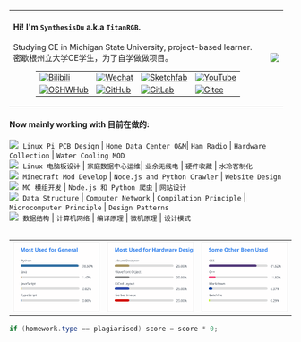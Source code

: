 <table>
    <tr>
        <td>
            <h4>Hi! I'm <code>SynthesisDu</code> a.k.a <code>TitanRGB</code>.</h4>
            <p>Studying CE in Michigan State University, project-based
                learner.</br>密歇根州立大学CE学生，为了自学做做项目。</p>
            <figure>
                <table>
                    <tr>
                        <td><a href='https://space.bilibili.com/62596542'><img
                                    src="https://img.shields.io/badge/-泰坦RGB-fb7299?style=flat&amp;logo=Bilibili&amp;logoColor=white"
                                    referrerpolicy="no-referrer" alt="Bilibili"></a>
                        </td>
                        <td><a
                                href='https://mp.weixin.qq.com/mp/profile_ext?action=home&amp;__biz=MzIxODQ0NzQ1OQ==&amp;scene=124&amp;uin=&amp;key=&amp;devicetype=Windows+10+x64&amp;version=63010043&amp;lang=zh_CN&amp;a8scene=7&amp;fontgear=2'><img
                                    src="https://img.shields.io/badge/-SynthesisDu-green?style=flat&amp;logo=Wechat&amp;logoColor=white"
                                    referrerpolicy="no-referrer" alt="Wechat"></a></td>
                        <td><a href='https://sketchfab.com/SynthesisDu'><img
                                    src="https://img.shields.io/badge/-SynthesisDu-1CAAD9?style=flat&amp;logo=Sketchfab&amp;logoColor=white"
                                    referrerpolicy="no-referrer" alt="Sketchfab"></a>
                        </td>
                        <td><a href='https://www.youtube.com/channel/UC81J1wPu1f1Dm3R8yWnrDqw'><img
                                    src="https://img.shields.io/badge/-SynRGB-FF0000?style=flat&amp;logo=YouTube&amp;logoColor=white"
                                    referrerpolicy="no-referrer" alt="YouTube"></a></td>
                    </tr>
                    <tr>
                        <td><a href='https://oshwhub.com/RGB_YES'><img
                                    src="https://img.shields.io/badge/-RGB_YES-5588ff?style=flat&amp;logo=data:image/png;base64,iVBORw0KGgoAAAANSUhEUgAAAB4AAAAeCAYAAAA7MK6iAAAA2UlEQVRIie1W0RLDIAjD3f7/l9nTro4RCFivvd3y1oomQQXlKoyZV1VZGTZwgLjPoHGEPRqGPXUK/kM8FwiHM6bOmAvGsefGLmy/U/eR41LqJnLKPXJcJbUC7DZ8rWeJbRB1WgsCIDGalCE61XSqV1zS5J17zJCnZ2QH8SwAolJA6EUZ7HQc4k/8+8TdU13uRha3TvVKCV0ilqzTdODtcdTAbbNn4MZax2kDD0R5gAJRWzw1rV5/j/aYdV8ifCO7x6UHnDMPgi0gkYDWG61aQKKKteW+nwsReQHXpy5D9yKlhQAAAABJRU5ErkJggg==&amp;logoColor=white"
                                    referrerpolicy="no-referrer" alt="OSHWHub"></a></td>
                        <td><a href='https://github.com/TitanRGB'><img
                                    src="https://img.shields.io/badge/-TitanRGB-3A3A3A?style=flat&amp;logo=GitHub&amp;logoColor=white"
                                    referrerpolicy="no-referrer" alt="GitHub"></a></td>
                        <td><a href='https://gitlab.com/SynthesisDu'><img
                                    src="https://img.shields.io/badge/-SynthesisDu-FFFFFF?style=flat&amp;logo=GitLab&amp"
                                    referrerpolicy="no-referrer" alt="GitLab"></a></td>
                        <td><a href='https://gitee.com/ddzbxh'><img
                                    src="https://img.shields.io/badge/-ddzbxh-C71D23?style=flat&amp;logo=Gitee&amp;logoColor=white"
                                    referrerpolicy="no-referrer" alt="Gitee"></a></td>
                    </tr>
                </table>
            </figure>
        </td>
        <td><img
                src="https://github-readme-stats.vercel.app/api?username=TitanRGB&show_icons=true&include_all_commits=true" />
        </td>
    </tr>
</table>

#### Now mainly working with 目前在做的:
<div>
    <span><img src="https://shields.io/badge/Hardware-9cf?style=flat" />&nbsp;&nbsp;<code>Linux Pi PCB Design</code> | <code>Home Data Center O&amp;M</code>| <code>Ham Radio</code> | <code>Hardware Collection</code> | <code>Water Cooling MOD</code></span><br/>
    <span><img src="https://shields.io/badge/硬件-9cf?style=flat" />&nbsp;&nbsp;<code>Linux 电脑板设计</code> | <code>家庭数据中心运维</code>| <code>业余无线电</code> | <code>硬件收藏</code> | <code>水冷客制化</code></span><br/>
    <span><img src="https://shields.io/badge/Program-fc9?style=flat" />&nbsp;&nbsp;<code>Minecraft Mod Develop</code> | <code>Node.js and Python Crawler</code> | <code>Website Design</code></span><br/>
    <span><img src="https://shields.io/badge/编程-fc9?style=flat" />&nbsp;&nbsp;<code>MC 模组开发</code> | <code>Node.js 和 Python 爬虫</code> | <code>网站设计</code></span><br/>
    <span><img src="https://shields.io/badge/Studying-cac?style=flat" />&nbsp;&nbsp;<code>Data Structure</code> | <code>Computer Network</code> | <code>Compilation Principle</code> | <code>Microcomputer Principle</code> | <code>Design Patterns</code></span><br/>
    <span><img src="https://shields.io/badge/在学-cac?style=flat" />&nbsp;&nbsp;<code>数据结构</code> | <code>计算机网络</code> | <code>编译原理</code> | <code>微机原理</code> | <code>设计模式</code></span>
</div>
<br/>
<table>
    <tr>
        <td>
            <!-- https://github-readme-stats.vercel.app/api/top-langs/?username=TitanRGB&langs_count=4&hide=HTML,CSS,Roff,TeX,Jupyter%20Notebook,Fortran,Cython,Batchfile,Makefile --><img
                src="./svg/Most Used for General.svg" />
        </td>
        <td>
            <!-- https://github-readme-stats.vercel.app/api/top-langs/?username=TitanRGB&langs_count=4&hide=C%2B%2B,Java,Python,JavaScript,Typescript,HTML,CSS,Roff,TeX,Jupyter%20Notebook,Fortran,Cython,Batchfile,Makefile --><img
                src="./svg/Most Used for Hardware Design.svg" />
        </td>
        <td>
            <!-- https://github-readme-stats.vercel.app/api/top-langs/?username=TitanRGB&langs_count=4&hide=Altium%20Designer,Wavefront%20Object,KiCad%20Layout,Gerber%20Image,Java,Python,JavaScript,Typescript,TeX,Roff,Jupyter%20Notebook,Fortran,Cython,HTML,Makefile --><img
                src="./svg/Some Other Been Used.svg" />
        </td>
    </tr>
</table>

```java
if (homework.type == plagiarised) score = score * 0;
```
